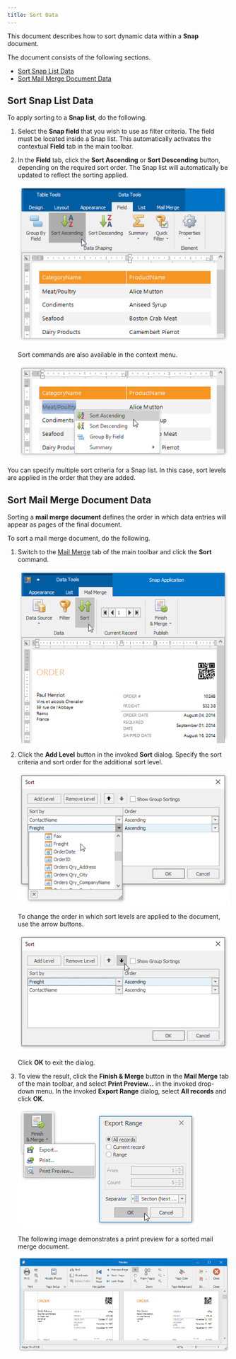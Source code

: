 ```yaml
---
title: Sort Data
---
```

This document describes how to sort dynamic data within a **Snap** document.

The document consists of the following sections.
* [Sort Snap List Data](#sortsnaplist)
* [Sort Mail Merge Document Data](#sortmailmergedocument)

## <a name="sortsnaplist"/>Sort Snap List Data
To apply sorting to a **Snap list**, do the following.
1. Select the **Snap field** that you wish to use as filter criteria. The field must be located inside a Snap list. This automatically activates the contextual **Field** tab in the main toolbar.
2. In the **Field** tab, click the **Sort Ascending** or **Sort Descending** button, depending on the required sort order. The Snap list will automatically be updated to reflect the sorting applied.
	
	![Sort-Data-01](../../../images/Img18305.png)
	
	Sort commands are also available in the context menu.
	
	![Snap-filter-01](../../../images/Img18400.png)

You can specify multiple sort criteria for a Snap list. In this case, sort levels are applied in the order that they are added.

## <a name="sortmailmergedocument"/>Sort Mail Merge Document Data
Sorting a **mail merge document** defines the order in which data entries will appear as pages of the final document.

To sort a mail merge document, do the following.
1. Switch to the [Mail Merge](../../../../interface-elements-for-desktop/articles/snap-reporting-engine/graphical-user-interface/main-toolbar/data-tools-mail-merge.md) tab of the main toolbar and click the **Sort** command.
	
	![snap-mail-merge-sort-command](../../../images/Img22390.png)
2. Click the **Add Level** button in the invoked **Sort** dialog. Specify the sort criteria and sort order for the additional sort level.
	
	![snap-mail-merge-sort-dialog](../../../images/Img22391.png)
	
	To change the order in which sort levels are applied to the document, use the arrow buttons.
	
	![snap-sort-dialog-arrow-buttons](../../../images/Img22410.png)
	
	Click **OK** to exit the dialog.
3. To view the result, click the **Finish &amp; Merge** button in the **Mail Merge** tab of the main toolbar, and select **Print Preview...** in the invoked  drop-down menu. In the invoked **Export Range** dialog, select **All records** and click **OK**.
	
	![snap-mail-merge-print-preview](../../../images/Img22411.png)
	
	The following image demonstrates a print preview for a sorted mail merge document.
	
	![snap-mail-merge-sort-preview](../../../images/Img22392.png)